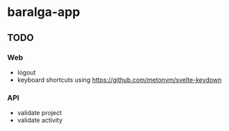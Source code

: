 # baralga-app


## TODO

### Web
* logout
* keyboard shortcuts using https://github.com/metonym/svelte-keydown

### API
* validate project
* validate activity